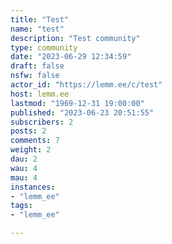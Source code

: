 ```yaml
---
title: "Test" 
name: "test"
description: "Test community"
type: community
date: "2023-06-29 12:34:59"
draft: false
nsfw: false
actor_id: "https://lemm.ee/c/test"
host: lemm.ee
lastmod: "1969-12-31 19:00:00"
published: "2023-06-23 20:51:55"
subscribers: 2
posts: 2
comments: 7
weight: 2
dau: 2
wau: 4
mau: 4
instances:
- "lemm_ee"
tags: 
- "lemm_ee"

---
```


